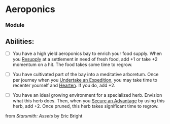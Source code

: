 # Aeroponics
### Module


## Abilities:


- [ ] You have a high yield aeroponics bay to enrich your food supply. When you [Resupply](Moves/Recover/Resupply) at a settlement in need of fresh food, add +1 or take +2 momentum on a hit. The food takes some time to regrow.

- [ ] You have cultivated part of the bay into a meditative arboretum. Once per journey when you [Undertake an Expedition](Moves/Exploration/Undertake_an_Expedition), you may take time to recenter yourself and [Hearten](Moves/Recover/Hearten). If you do, add +2.

- [ ] You have an ideal growing environment for a specialized herb. Envision what this herb does. Then, when you [Secure an Advantage](Moves/Adventure/Secure_an_Advantage) by using this herb, add +2. Once pruned, this herb takes significant time to regrow.



from *Starsmith: Assets* by Eric Bright